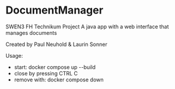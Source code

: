 # DocumentManager
SWEN3 FH Technikum Project
A java app with a web interface that manages documents

Created by Paul Neuhold & Laurin Sonner

Usage:
- start: docker compose up --build
- close by pressing CTRL C
- remove with: docker compose down
